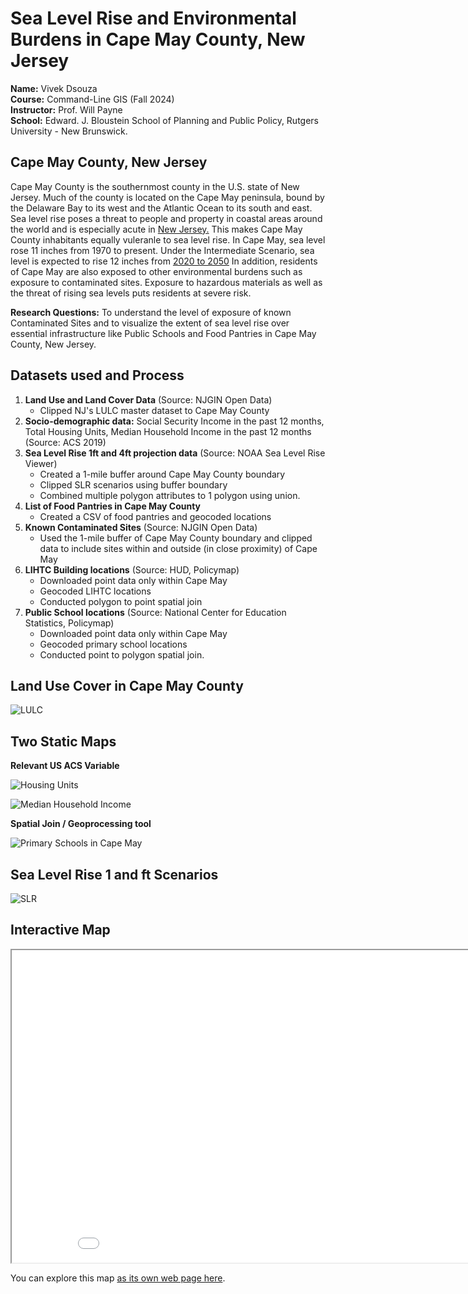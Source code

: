 # Sea Level Rise and Environmental Burdens in Cape May County,  New Jersey
**Name:** Vivek Dsouza <br>
**Course:** Command-Line GIS (Fall 2024) <br>
**Instructor:** Prof. Will Payne <br>
**School:** Edward. J. Bloustein School of Planning and Public Policy, Rutgers University - New Brunswick.


## Cape May County, New Jersey
Cape May County is the southernmost county in the U.S. state of New Jersey. Much of the county is located on the Cape May peninsula, bound by the Delaware Bay to its west and the Atlantic Ocean to its south and east.
Sea level rise poses a threat to people and property in coastal areas around the world and is especially acute in [New Jersey.](https://njclimateresourcecenter.rutgers.edu/climate_change_101/sea-level-rise-in-new-jersey-projections-and-impacts/)
This makes Cape May County inhabitants equally vuleranle to sea level rise.
In Cape May, sea level rose 11 inches from 1970 to present. Under the Intermediate Scenario, sea level is expected to rise 12 inches from [2020 to 2050](https://sealevel.globalchange.gov/national-sea-level-explorer/?psmsl_id=1153&scope=section_1#:~:text=In%20Cape%20May%2C%20sea%20level,inches%20from%201970%20to%20present.)
In addition, residents of Cape May are also exposed to other environmental burdens such as exposure to contaminated sites.
Exposure to hazardous materials as well as the threat of rising sea levels puts residents at severe risk.

**Research Questions:** To understand the level of exposure of known Contaminated Sites and to visualize the extent of sea level rise over essential infrastructure like Public Schools and Food Pantries in Cape May County, New Jersey.

## Datasets used and Process
1. **Land Use and Land Cover Data** (Source: NJGIN Open Data)
   - Clipped NJ's LULC master dataset to Cape May County
3. **Socio-demographic data:** Social Security Income in the past 12 months, Total Housing Units, Median Household Income in the past 12 months (Source: ACS 2019)
4. **Sea Level Rise 1ft and 4ft projection data** (Source: NOAA Sea Level Rise Viewer)
    - Created a 1-mile buffer around Cape May County boundary
    - Clipped SLR scenarios using buffer boundary
    - Combined multiple polygon attributes to 1 polygon using union.
6. **List of Food Pantries in Cape May County**
    - Created a CSV of food pantries and geocoded locations
8. **Known Contaminated Sites** (Source: NJGIN Open Data)
   - Used the 1-mile buffer of Cape May County boundary and clipped data to include sites within and outside (in close proximity) of Cape May
10. **LIHTC Building locations** (Source: HUD, Policymap)
    - Downloaded point data only within Cape May
    - Geocoded LIHTC locations
    - Conducted polygon to point spatial join
12. **Public School locations** (Source: National Center for Education Statistics, Policymap)
    - Downloaded point data only within Cape May
    - Geocoded primary school locations
    - Conducted point to polygon spatial join.

## Land Use Cover in Cape May County
![LULC](LULC.png)



## Two Static Maps

**Relevant US ACS Variable**

![Housing Units](https://github.com/VivoD008/595_FinalProject_Vivek/blob/main/Housing%20Units.png)

![Median Household Income](https://github.com/VivoD008/595_FinalProject_Vivek/blob/main/Median%20HH%20Income.png)

**Spatial Join / Geoprocessing tool**

![Primary Schools in Cape May](https://github.com/VivoD008/595_FinalProject_Vivek/blob/main/Schools.png)

## Sea Level Rise 1 and ft Scenarios
![SLR](https://github.com/VivoD008/595_FinalProject_Vivek/blob/main/SLR.png)

## Interactive Map

<iframe src="Final_Final_Maps.html" height="500" width="900"></iframe>

You can explore this map [as its own web page here](Final_Final_Maps.html).
